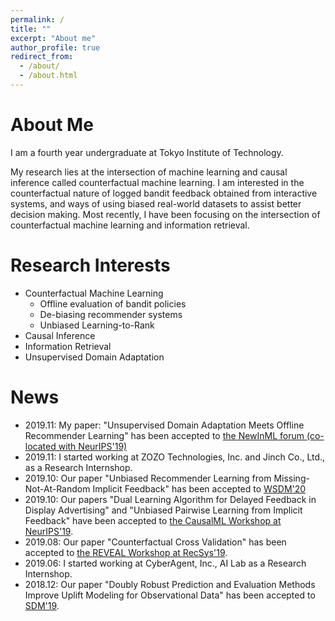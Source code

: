 ```yaml
---
permalink: /
title: ""
excerpt: "About me"
author_profile: true
redirect_from:
  - /about/
  - /about.html
---
```


# About Me
I am a fourth year undergraduate at Tokyo Institute of Technology.

My research lies at the intersection of machine learning and causal inference called counterfactual machine learning.
I am interested in the counterfactual nature of logged bandit feedback obtained from interactive systems, and ways of using biased real-world datasets to assist better decision making. Most recently, I have been focusing on the intersection of counterfactual machine learning and information retrieval.

# Research Interests
- Counterfactual Machine Learning
    - Offline evaluation of bandit policies
    - De-biasing recommender systems
    - Unbiased Learning-to-Rank
- Causal Inference
- Information Retrieval
- Unsupervised Domain Adaptation

# News
- 2019.11: My paper: "Unsupervised Domain Adaptation Meets Offline Recommender Learning" has been accepted to [the NewInML forum (co-located with NeurIPS'19)](https://nehzux.github.io/NewInML2019/)  
- 2019.11: I started working at ZOZO Technologies, Inc. and Jinch Co., Ltd., as a Research Internshop.  
- 2019.10: Our paper "Unbiased Recommender Learning from Missing-Not-At-Random Implicit Feedback" has been accepted to [WSDM'20](http://www.wsdm-conference.org/2020/)
- 2019.10: Our papers "Dual Learning Algorithm for Delayed Feedback in Display Advertising" and "Unbiased Pairwise Learning from Implicit Feedback" have been accepted to [the CausalML Workshop at NeurIPS'19](http://tripods.cis.cornell.edu/neurips19_causalml/).
- 2019.08: Our paper "Counterfactual Cross Validation" has been accepted to [the REVEAL Workshop at RecSys'19](https://sites.google.com/view/reveal2019/home?authuser=0).
- 2019.06: I started working at CyberAgent, Inc., AI Lab as a Research Internshop.  
- 2018.12: Our paper "Doubly Robust Prediction and Evaluation Methods Improve Uplift Modeling for Observational Data" has been accepted to [SDM'19](https://www.siam.org/Conferences/CM/Conference/sdm19).
